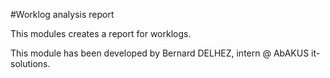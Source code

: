 #Worklog analysis report

This modules creates a report for worklogs.

This module has been developed by Bernard DELHEZ, intern @ AbAKUS it-solutions.